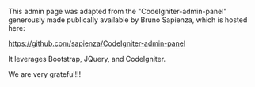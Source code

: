 This admin page was adapted from the "CodeIgniter-admin-panel" generously made publically available by Bruno Sapienza, which is hosted here:

https://github.com/sapienza/CodeIgniter-admin-panel

It leverages Bootstrap, JQuery, and CodeIgniter.

We are very grateful!!!